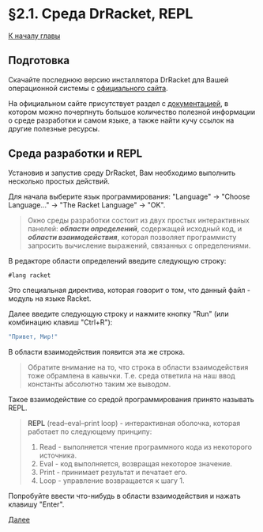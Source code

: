 # §2.1. Среда DrRacket, REPL

[К началу главы](CHAPTER_2.md)

## Подготовка

Скачайте последнюю версию инсталлятора DrRacket для Вашей операционной системы с [официального сайта](https://download.racket-lang.org/).

На официальном сайте присутствует раздел с [документацией](https://docs.racket-lang.org/), в котором можно почерпнуть большое количество полезной информации о среде разработки и самом языке, а также найти кучу ссылок на другие полезные ресурсы.

## Среда разработки и REPL

Установив и запустив среду DrRacket, Вам необходимо выполнить несколько простых действий.

Для начала выберите язык программирования: "Language" → "Choose Language..." → "The Racket Language" → "OK".

> Окно среды разработки состоит из двух простых интерактивных панелей: ***области определений***, содержащей исходный код, и ***области взаимодействия***, которая позволяет программисту запросить вычисление выражений, связанных с определениями.

В редакторе области определений введите следующую строку:

```scheme
#lang racket
```

Это специальная директива, которая говорит о том, что данный файл - модуль на языке Racket.

Далее введите следующую строку и нажмите кнопку "Run" (или комбинацию клавиш "Ctrl+R"):

```scheme
"Привет, Мир!"
```

В области взаимодействия появится эта же строка.

> Обратите внимание на то, что строка в области взаимодействия тоже обрамлена в кавычки. Т.е. среда ответила на наш ввод константы абсолютно таким же выводом.

Такое взаимодействие со средой программирования принято называть REPL.

> **REPL** (read–eval–print loop) - интерактивная оболочка, которая работает по следующему принципу:
> 1. Read - выполняется чтение программного кода из некоторого источника.
> 2. Eval - код выполняется, возвращая некоторое значение.
> 3. Print - принимает результат и печатает его.
> 4. Loop - управление возвращается к шагу 1.

Попробуйте ввести что-нибудь в области взаимодействия и нажать клавишу "Enter".

[Далее](SECTION_2_2.md)
